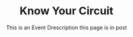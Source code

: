 ---
title: Know Your Circuit
subtitle: This is an Event Drescription this page is in post
tags: [events]
thumbnail-img:  "/assets/img/SPELLBEE.png"
---